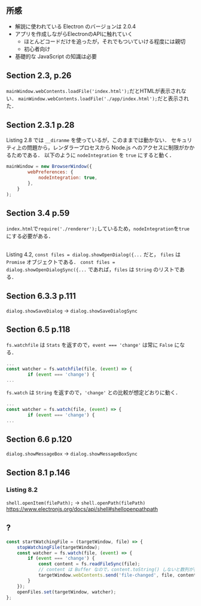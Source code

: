 ## 所感
- 解説に使われている Electron のバージョンは 2.0.4
- アプリを作成しながらElectronのAPIに触れていく
    - ほとんどコードだけを追ったが，それでもついていける程度には親切
    - 初心者向け
- 基礎的な JavaScript の知識は必要

## Section 2.3, p.26
`mainWindow.webContents.loadFile('index.html');`だとHTMLが表示されない．
`mainWindow.webContents.loadFile('./app/index.html');`だと表示された．

## Section 2.3.1 p.28
Listing 2.8 では `__diranme` を使っているが，このままでは動かない．
セキュリティ上の問題から，レンダラープロセスから Node.js へのアクセスに制限がかかるためである．
以下のように `nodeIntegration` を `true` にすると動く．
```javascript
mainWindow = new BrowserWindow({
        webPreferences: {
            nodeIntegration: true,
        },
    }
);
```

## Section 3.4 p.59
`index.html`で`require('./renderer');`しているため，`nodeIntegration`を`true`にする必要がある．


## 
Listing 4.2, `const files = dialog.showOpenDialog({...` だと， `files` は `Promise` オブジェクトである．
`const files = dialog.showOpenDialogSync({...` であれば，`files` は `String` のリストである．

## Section 6.3.3 p.111
`dialog.showSaveDialog` -> `dialog.showSaveDialogSync`

## Section 6.5 p.118
`fs.watchfile` は `Stats` を返すので，`event === 'change'` は常に `False` になる．
```javascript
...
const watcher = fs.watchfile(file, (event) => {
        if (event === 'change') {
...
```

`fs.watch` は `String` を返すので，`'change'` との比較が想定どおりに動く．
```javascript
...
const watcher = fs.watch(file, (event) => {
        if (event === 'change') {
...
```

## Section 6.6 p.120
`dialog.showMessageBox` -> `dialog.showMessageBoxSync`

## Section 8.1 p.146
### Listing 8.2
`shell.openItem(filePath);` -> `shell.openPath(filePath)`
https://www.electronjs.org/docs/api/shell#shellopenpathpath


## ?
```javascript
const startWatchingFile = (targetWindow, file) => {
    stopWatchingFile(targetWindow);
    const watcher = fs.watch(file, (event) => {
        if (event === 'change') {
            const content = fs.readFileSync(file);
            // content は Buffer なので，content.toString() しないと数列が表示される．
            targetWindow.webContents.send('file-changed', file, content.toString());
        }
    });
    openFiles.set(targetWindow, watcher);
};
```
